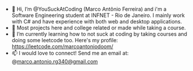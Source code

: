 - 👋 Hi, I’m @YouSuckAtCoding (Marco Antônio Ferreira) and i'm a Software Engineering student at INFNET - Rio de Janeiro. I mainly work with C# and have experience with both web and desktop applications. 
- 👀 Most projects here and college related or made while taking a course.
- 🌱 I’m currently learning how to not suck at coding by taking courses and doing some leetcode too. Here's my profile: https://leetcode.com/marcoantoniodoom/
- 📫 I would love to connect! Send me an email at: @marco.antonio.rg340@gmail.com

<!---
YouSuckAtCoding/YouSuckAtCoding is a ✨ special ✨ repository because its `README.md` (this file) appears on your GitHub profile.
You can click the Preview link to take a look at your changes.
--->

